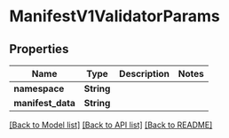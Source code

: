 # ManifestV1ValidatorParams

## Properties

Name | Type | Description | Notes
------------ | ------------- | ------------- | -------------
**namespace** | **String** |  |
**manifest_data** | **String** |  |

[[Back to Model list]](../README.md#documentation-for-models) [[Back to API list]](../README.md#documentation-for-api-endpoints) [[Back to README]](../README.md)



